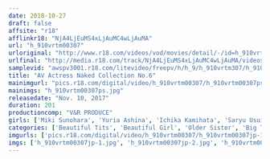 ```yaml
---
date: 2018-10-27
draft: false
affsite: "r18"
afflinkr18: "NjA4LjEuMS4xLjAuMC4wLjAuMA"
url: "h_910vrtm00307"
urloriginal: "http://www.r18.com/videos/vod/movies/detail/-/id=h_910vrtm00307"
urlfinal: "http://media.r18.com/track/NjA4LjEuMS4xLjAuMC4wLjAuMA/videos/vod/movies/detail/-/id=h_910vrtm00307"
samplevid: "awspv3001.r18.com/litevideo/freepv/h/h_9/h_910vrtm307/h_910vrtm307_dmb_w.mp4"
title: "AV Actress Naked Collection No.6"
mainimgurl: "pics.r18.com/digital/video/h_910vrtm00307/h_910vrtm00307ps.jpg"
mainimgs: "h_910vrtm00307ps.jpg"
releasedate: "Nov. 10, 2017"
duration: 201
productioncomp: "V&R PRODUCE"
girls: ['Miki Sunohara', 'Yuria Ashina', 'Ichika Kamihata', 'Saryu Usui', 'Yuri Oshikawa', 'Ena Aisaki', 'Airi Natsume', 'Momoka Ogawa', 'Iroha Narumiya', 'Saiko Yatsuhashi']
categories: ['Beautiful Tits', 'Beautiful Girl', 'Older Sister', 'Big Tits', 'Other Fetishes', 'Ass Lover', 'Genital Close-Up', 'Hi-Def']
imgurls: ['pics.r18.com/digital/video/h_910vrtm00307/h_910vrtm00307jp-1.jpg', 'pics.r18.com/digital/video/h_910vrtm00307/h_910vrtm00307jp-2.jpg', 'pics.r18.com/digital/video/h_910vrtm00307/h_910vrtm00307jp-3.jpg', 'pics.r18.com/digital/video/h_910vrtm00307/h_910vrtm00307jp-4.jpg', 'pics.r18.com/digital/video/h_910vrtm00307/h_910vrtm00307jp-5.jpg', 'pics.r18.com/digital/video/h_910vrtm00307/h_910vrtm00307jp-6.jpg', 'pics.r18.com/digital/video/h_910vrtm00307/h_910vrtm00307jp-7.jpg', 'pics.r18.com/digital/video/h_910vrtm00307/h_910vrtm00307jp-8.jpg', 'pics.r18.com/digital/video/h_910vrtm00307/h_910vrtm00307jp-9.jpg', 'pics.r18.com/digital/video/h_910vrtm00307/h_910vrtm00307jp-10.jpg', 'pics.r18.com/digital/video/h_910vrtm00307/h_910vrtm00307jp-11.jpg', 'pics.r18.com/digital/video/h_910vrtm00307/h_910vrtm00307jp-12.jpg', 'pics.r18.com/digital/video/h_910vrtm00307/h_910vrtm00307jp-13.jpg', 'pics.r18.com/digital/video/h_910vrtm00307/h_910vrtm00307jp-14.jpg', 'pics.r18.com/digital/video/h_910vrtm00307/h_910vrtm00307jp-15.jpg', 'pics.r18.com/digital/video/h_910vrtm00307/h_910vrtm00307jp-16.jpg', 'pics.r18.com/digital/video/h_910vrtm00307/h_910vrtm00307jp-17.jpg', 'pics.r18.com/digital/video/h_910vrtm00307/h_910vrtm00307jp-18.jpg', 'pics.r18.com/digital/video/h_910vrtm00307/h_910vrtm00307jp-19.jpg', 'pics.r18.com/digital/video/h_910vrtm00307/h_910vrtm00307jp-20.jpg']
imgs: ['h_910vrtm00307jp-1.jpg', 'h_910vrtm00307jp-2.jpg', 'h_910vrtm00307jp-3.jpg', 'h_910vrtm00307jp-4.jpg', 'h_910vrtm00307jp-5.jpg', 'h_910vrtm00307jp-6.jpg', 'h_910vrtm00307jp-7.jpg', 'h_910vrtm00307jp-8.jpg', 'h_910vrtm00307jp-9.jpg', 'h_910vrtm00307jp-10.jpg', 'h_910vrtm00307jp-11.jpg', 'h_910vrtm00307jp-12.jpg', 'h_910vrtm00307jp-13.jpg', 'h_910vrtm00307jp-14.jpg', 'h_910vrtm00307jp-15.jpg', 'h_910vrtm00307jp-16.jpg', 'h_910vrtm00307jp-17.jpg', 'h_910vrtm00307jp-18.jpg', 'h_910vrtm00307jp-19.jpg', 'h_910vrtm00307jp-20.jpg']
---
```

